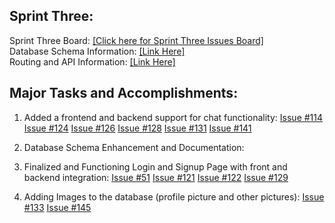 ## Sprint Three:

Sprint Three Board:  [[Click here for Sprint Three Issues Board]](https://github.com/users/ReechaKhanal/projects/12/views/1)  
Database Schema Information:  [[Link Here]](https://github.com/ReechaKhanal/RoommateSearch/wiki/Database)  
Routing and API Information:  [[Link Here]](https://github.com/ReechaKhanal/RoommateSearch/wiki/Routes)

## Major Tasks and Accomplishments: 

1. Added a frontend and backend support for chat functionality:
  [Issue #114](https://github.com/ReechaKhanal/RoommateSearch/issues/114)
  [Issue #124](https://github.com/ReechaKhanal/RoommateSearch/issues/124)
  [Issue #126](https://github.com/ReechaKhanal/RoommateSearch/issues/126)
  [Issue #128](https://github.com/ReechaKhanal/RoommateSearch/issues/128)
  [Issue #131](https://github.com/ReechaKhanal/RoommateSearch/issues/131)
  [Issue #141](https://github.com/ReechaKhanal/RoommateSearch/issues/141)
    
2. Database Schema Enhancement and Documentation:  
    
3. Finalized and Functioning Login and Signup Page with front and backend integration:
[Issue #51](https://github.com/ReechaKhanal/RoommateSearch/issues/51)
[Issue #121](https://github.com/ReechaKhanal/RoommateSearch/issues/121)
[Issue #122](https://github.com/ReechaKhanal/RoommateSearch/issues/122)
[Issue #129](https://github.com/ReechaKhanal/RoommateSearch/issues/129)
 
4. Adding Images to the database (profile picture and other pictures):
[Issue #133](https://github.com/ReechaKhanal/RoommateSearch/issues/133)
[Issue #145](https://github.com/ReechaKhanal/RoommateSearch/issues/145)
